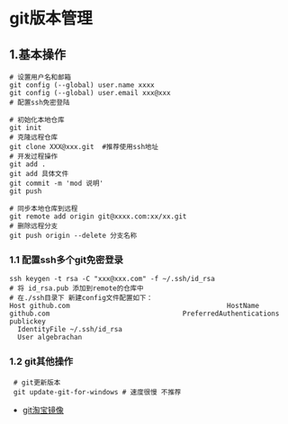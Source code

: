 # git版本管理

## 1.基本操作
```
# 设置用户名和邮箱
git config (--global) user.name xxxx
git config (--global) user.email xxx@xxx
# 配置ssh免密登陆

# 初始化本地仓库
git init 
# 克隆远程仓库
git clone XXX@xxx.git  #推荐使用ssh地址
# 开发过程操作
git add . 
git add 具体文件
git commit -m 'mod 说明'
git push

# 同步本地仓库到远程
git remote add origin git@xxxx.com:xx/xx.git
# 删除远程分支
git push origin --delete 分支名称
```

### 1.1 配置ssh多个git免密登录

```shell
ssh keygen -t rsa -C "xxx@xxx.com" -f ~/.ssh/id_rsa
# 将 id_rsa.pub 添加到remote的仓库中
# 在./ssh目录下 新建config文件配置如下：
Host github.com                                       HostName github.com                                 PreferredAuthentications publickey
  IdentityFile ~/.ssh/id_rsa
  User algebrachan
```

### 1.2 git其他操作
```shell
 # git更新版本
 git update-git-for-windows # 速度很慢 不推荐

```

- [git淘宝镜像](https://npm.taobao.org/mirrors/git-for-windows/)